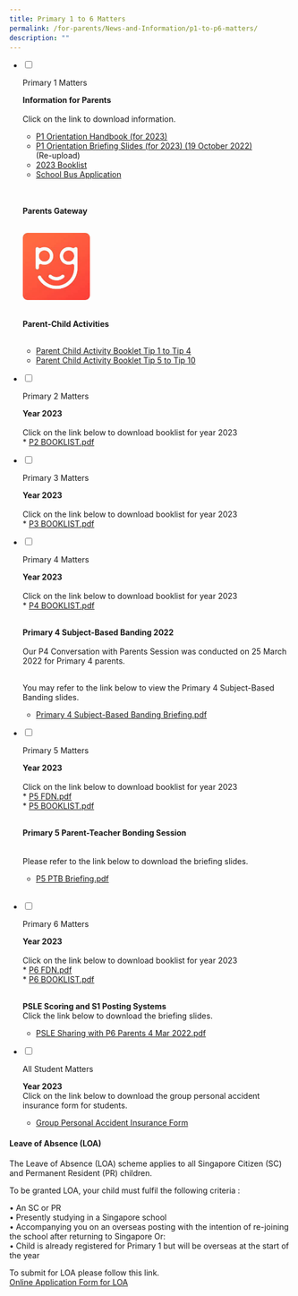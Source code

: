 ```yaml
---
title: Primary 1 to 6 Matters
permalink: /for-parents/News-and-Information/p1-to-p6-matters/
description: ""
---
```

<ul class="jekyllcodex_accordion">  
  
<li>  
  
<input type="checkbox" id="accordion1">  
  
<label for="accordion1">Primary 1 Matters</label>  
  
<div>  
  
<p>
<b> Information for Parents </b><br><br>
Click on the link to download information. <br>
	
* <a href="https://staging.d2n2vioi5ki3lh.amplifyapp.com/files/p1m1.pdf">P1 Orientation Handbook (for 2023)</a>	<br>
* <a href="https://www.farrerparkpri.moe.edu.sg/qql/slot/u368/For%20Parents/News%20and%20Information/P1%20Matters/2022%20P1%20Orientation%2019%20October%202022%20Slides.pdf">P1 Orientation Briefing Slides (for 2023) (19 October 2022)</a>	<br> (Re-upload)
* <a href="https://staging.d2n2vioi5ki3lh.amplifyapp.com/files/p1m3.pdf">2023 Booklist</a>	<br>
*  <a href="https://staging.d2n2vioi5ki3lh.amplifyapp.com/files/p1m4.pdf">School Bus Application</a>	<br><br><br>
	
<b> Parents Gateway </b><br><br>	
	
<a href="https://staging.d2n2vioi5ki3lh.amplifyapp.com/for-parents/parents-gateway/"><img style="width:25%" src="/images/p1m.png"></a> <br><br>
	
<b> Parent-Child Activities</b><br><br>	
*  <a href="https://staging.d2n2vioi5ki3lh.amplifyapp.com/files/p1m5.pdf">Parent Child Activity Booklet Tip 1 to Tip 4</a>	<br> 
*  <a href="https://staging.d2n2vioi5ki3lh.amplifyapp.com/files/p1m6.pdf">Parent Child Activity Booklet Tip 5 to Tip 10</a>	<br> 	
	
	
</p>  
  
</div>  
  
</li>  
<li>  
  
<input type="checkbox" id="accordion2">  
  
<label for="accordion2">Primary 2 Matters</label>  
  
<div>  
  
<p>
<b> Year 2023 </b><br><br>
Click on the link below to download booklist for year 2023 <Br>
* <a href="https://staging.d2n2vioi5ki3lh.amplifyapp.com/files/p2m.pdf">P2 BOOKLIST.pdf</a>	
</p>  
  
</div>  
  
</li>  
  
<li>  
  
<input type="checkbox" id="accordion3">  
  
<label for="accordion3">Primary 3 Matters</label>  
  
<div>  
  
<p>
<b> Year 2023 </b><br><br>	
Click on the link below to download booklist for year 2023 <Br>
* <a href="https://staging.d2n2vioi5ki3lh.amplifyapp.com/files/p3m.pdf">P3 BOOKLIST.pdf</a>	
  
</p>  
  
</div>  
  
</li>  
  
<li>  
  
<input type="checkbox" id="accordion4">  
  
<label for="accordion4">Primary 4 Matters</label>  
  
<div>  
  
<p>
<b> Year 2023 </b><br><br>
Click on the link below to download booklist for year 2023 <Br>
* <a href="https://staging.d2n2vioi5ki3lh.amplifyapp.com/files/p4m1.pdf">P4 BOOKLIST.pdf</a>		<br><br>
	
<b> Primary 4 Subject-Based Banding 2022 </b><br><br>
Our P4 Conversation with Parents Session was conducted on 25 March 2022 for Primary 4 parents.  <Br><br>

You may refer to the link below to view the Primary 4 Subject-Based Banding slides.	<br>
* <a href="https://staging.d2n2vioi5ki3lh.amplifyapp.com/files/p4m2.pdf">Primary 4 Subject-Based Banding Briefing.pdf</a>		
	
  
	
</p>  
  
</div>  
  
</li>  
	
<li>  
  
<input type="checkbox" id="accordion5">  
  
<label for="accordion5">Primary 5 Matters</label>  
  
<div>  
  
<p>
<b> Year 2023 </b><br><br>
Click on the link below to download booklist for year 2023 <Br>
* <a href="https://staging.d2n2vioi5ki3lh.amplifyapp.com/files/p5m1.pdf">P5 FDN.pdf</a>		<br>
* <a href="https://staging.d2n2vioi5ki3lh.amplifyapp.com/files/p5m2.pdf">P5 BOOKLIST.pdf</a>		<br><br>	

<b> Primary 5 Parent-Teacher Bonding Session </b><br><br>	
Please refer to the link below to download the briefing slides.	<Br>
* <a href="https://staging.d2n2vioi5ki3lh.amplifyapp.com/files/p5m3.pdf">P5 PTB Briefing.pdf</a>		<br><br>		
  
</p>  
  
</div>  
  
</li>  
	
<li>  
  
<input type="checkbox" id="accordion6">  
  
<label for="accordion6">Primary 6 Matters</label>  
  
<div>  
  
<p>
<b> Year 2023 </b><br><br>
Click on the link below to download booklist for year 2023 <Br>
*  <a href="https://staging.d2n2vioi5ki3lh.amplifyapp.com/files/p6m1.pdf">P6 FDN.pdf</a>		<br>
* <a href="https://staging.d2n2vioi5ki3lh.amplifyapp.com/files/p6m2.pdf">P6 BOOKLIST.pdf</a>		<br><br>	 
	
<b>PSLE Scoring and S1 Posting Systems</b><br>
Click the link below to download the briefing slides.<br>
* <a href="https://staging.d2n2vioi5ki3lh.amplifyapp.com/files/p6m3.pdf">PSLE Sharing with P6 Parents 4 Mar 2022.pdf</a>		
</p>  
  
</div>  
  
</li>  	
	
<li>
<input type="checkbox" id="accordion7">  
  
<label for="accordion7">All Student Matters</label>  
  
<div>  
  
<p>
<b> Year 2023 </b><br>
Click on the link below to download the group personal accident insurance form for students.

* <a href="https://staging.d2n2vioi5ki3lh.amplifyapp.com/files/insurance.pdf" target="_blank">Group Personal Accident Insurance Form</a>
	
</div>  
  
</li>  	
</ul>
</div>

#### Leave of Absence (LOA)
 

The Leave of Absence (LOA) scheme applies to all Singapore Citizen (SC) and Permanent Resident (PR) children.  
  
To be granted LOA, your child must fulfil the following criteria :  
  
• An SC or PR  
• Presently studying in a Singapore school  
• Accompanying you on an overseas posting with the intention of re-joining the school after returning to Singapore Or:  
• Child is already registered for Primary 1 but will be overseas at the start of the year  
  
To submit for LOA please follow this link.  
[Online Application Form for LOA](https://form.gov.sg/#!/61023b016bd2f30011b37e2a)